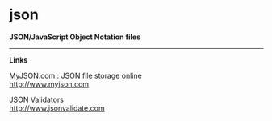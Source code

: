 # json
**JSON/JavaScript Object Notation files**

-----

**Links**

MyJSON.com : JSON file storage online  
http://www.myjson.com

JSON Validators  
http://www.jsonvalidate.com



